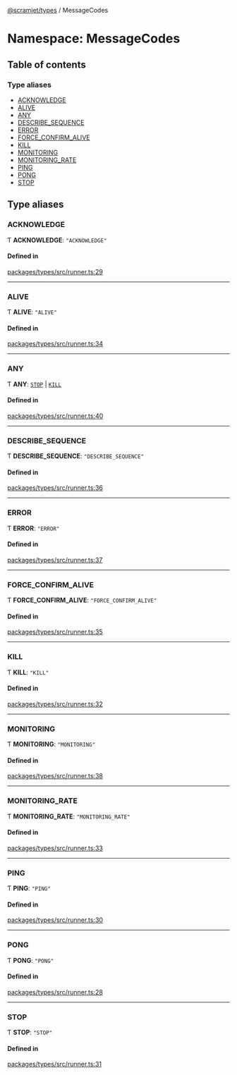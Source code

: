 [@scramjet/types](../README.md) / MessageCodes

# Namespace: MessageCodes

## Table of contents

### Type aliases

- [ACKNOWLEDGE](messagecodes.md#acknowledge)
- [ALIVE](messagecodes.md#alive)
- [ANY](messagecodes.md#any)
- [DESCRIBE\_SEQUENCE](messagecodes.md#describe_sequence)
- [ERROR](messagecodes.md#error)
- [FORCE\_CONFIRM\_ALIVE](messagecodes.md#force_confirm_alive)
- [KILL](messagecodes.md#kill)
- [MONITORING](messagecodes.md#monitoring)
- [MONITORING\_RATE](messagecodes.md#monitoring_rate)
- [PING](messagecodes.md#ping)
- [PONG](messagecodes.md#pong)
- [STOP](messagecodes.md#stop)

## Type aliases

### ACKNOWLEDGE

Ƭ **ACKNOWLEDGE**: ``"ACKNOWLEDGE"``

#### Defined in

[packages/types/src/runner.ts:29](https://github.com/scramjetorg/transform-hub/blob/HEAD/packages/types/src/runner.ts#L29)

___

### ALIVE

Ƭ **ALIVE**: ``"ALIVE"``

#### Defined in

[packages/types/src/runner.ts:34](https://github.com/scramjetorg/transform-hub/blob/HEAD/packages/types/src/runner.ts#L34)

___

### ANY

Ƭ **ANY**: [`STOP`](messagecodes.md#stop) \| [`KILL`](messagecodes.md#kill)

#### Defined in

[packages/types/src/runner.ts:40](https://github.com/scramjetorg/transform-hub/blob/HEAD/packages/types/src/runner.ts#L40)

___

### DESCRIBE\_SEQUENCE

Ƭ **DESCRIBE\_SEQUENCE**: ``"DESCRIBE_SEQUENCE"``

#### Defined in

[packages/types/src/runner.ts:36](https://github.com/scramjetorg/transform-hub/blob/HEAD/packages/types/src/runner.ts#L36)

___

### ERROR

Ƭ **ERROR**: ``"ERROR"``

#### Defined in

[packages/types/src/runner.ts:37](https://github.com/scramjetorg/transform-hub/blob/HEAD/packages/types/src/runner.ts#L37)

___

### FORCE\_CONFIRM\_ALIVE

Ƭ **FORCE\_CONFIRM\_ALIVE**: ``"FORCE_CONFIRM_ALIVE"``

#### Defined in

[packages/types/src/runner.ts:35](https://github.com/scramjetorg/transform-hub/blob/HEAD/packages/types/src/runner.ts#L35)

___

### KILL

Ƭ **KILL**: ``"KILL"``

#### Defined in

[packages/types/src/runner.ts:32](https://github.com/scramjetorg/transform-hub/blob/HEAD/packages/types/src/runner.ts#L32)

___

### MONITORING

Ƭ **MONITORING**: ``"MONITORING"``

#### Defined in

[packages/types/src/runner.ts:38](https://github.com/scramjetorg/transform-hub/blob/HEAD/packages/types/src/runner.ts#L38)

___

### MONITORING\_RATE

Ƭ **MONITORING\_RATE**: ``"MONITORING_RATE"``

#### Defined in

[packages/types/src/runner.ts:33](https://github.com/scramjetorg/transform-hub/blob/HEAD/packages/types/src/runner.ts#L33)

___

### PING

Ƭ **PING**: ``"PING"``

#### Defined in

[packages/types/src/runner.ts:30](https://github.com/scramjetorg/transform-hub/blob/HEAD/packages/types/src/runner.ts#L30)

___

### PONG

Ƭ **PONG**: ``"PONG"``

#### Defined in

[packages/types/src/runner.ts:28](https://github.com/scramjetorg/transform-hub/blob/HEAD/packages/types/src/runner.ts#L28)

___

### STOP

Ƭ **STOP**: ``"STOP"``

#### Defined in

[packages/types/src/runner.ts:31](https://github.com/scramjetorg/transform-hub/blob/HEAD/packages/types/src/runner.ts#L31)

